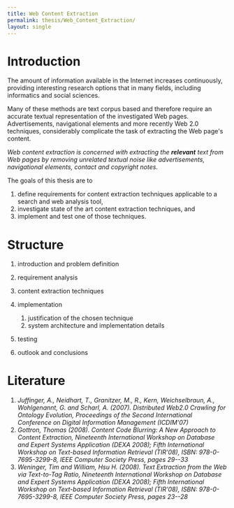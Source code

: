 ```yaml
---
title: Web Content Extraction
permalink: thesis/Web_Content_Extraction/
layout: single
---
```


Introduction
============

The amount of information available in the Internet increases
continuously, providing interesting research options that in many
fields, including informatics and social sciences.

Many of these methods are text corpus based and therefore require an
accurate textual representation of the investigated Web pages.
Advertisements, navigational elements and more recently Web 2.0
techniques, considerably complicate the task of extracting the Web
page's content.

*Web content extraction is concerned with extracting the **relevant**
text from Web pages by removing unrelated textual noise like
advertisements, navigational elements, contact and copyright notes.*

The goals of this thesis are to

1.  define requirements for content extraction techniques applicable to
    a search and web analysis tool,
2.  investigate state of the art content extraction techniques, and
3.  implement and test one of those techniques.

Structure
=========

1.  introduction and problem definition
2.  requirement analysis
3.  content extraction techniques
4.  implementation
    1.  justification of the chosen technique
    2.  system architecture and implementation details

5.  testing
6.  outlook and conclusions

Literature
==========

1.  <cite id="juffinger2007">Juffinger, A., Neidhart, T., Granitzer, M.,
    R., Kern, Weichselbraun, A., Wohlgenannt, G. and Scharl, A. (2007).
    *Distributed Web2.0 Crawling for Ontology Evolution*, Proceedings of
    the Second International Conference on Digital Information
    Management (ICDIM'07)</cite>
2.  <cite id="gottron2008">Gottron, Thomas (2008). *Content Code
    Blurring: A New Approach to Content Extraction*, Nineteenth
    International Workshop on Database and Expert Systems Application
    (DEXA 2008); Fifth International Workshop on Text-based Information
    Retrieval (TIR'08), ISBN: 978-0-7695-3299-8, IEEE Computer Society
    Press, pages 29--33</cite>
3.  <cite id="weninger2008">Weninger, Tim and William, Hsu H. (2008).
    *Text Extraction from the Web via Text-to-Tag Ratio*, Nineteenth
    International Workshop on Database and Expert Systems Application
    (DEXA 2008); Fifth International Workshop on Text-based Information
    Retrieval (TIR'08), ISBN: 978-0-7695-3299-8, IEEE Computer Society
    Press, pages 23--28</cite>


